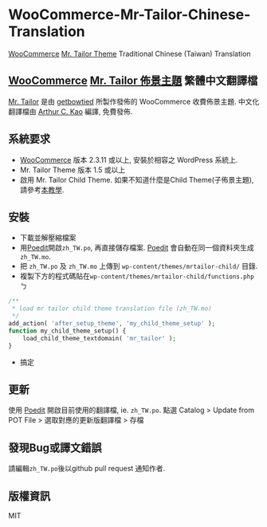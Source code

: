 # WooCommerce-Mr-Tailor-Chinese-Translation
[WooCommerce](http://www.woothemes.com/woocommerce/) [Mr. Tailor Theme](http://themeforest.net/item/mr-tailor-responsive-woocommerce-theme/7292110?ref=arthurkao) Traditional Chinese (Taiwan) Translation

## [WooCommerce](http://www.woothemes.com/woocommerce/) [Mr. Tailor 佈景主題](http://themeforest.net/item/mr-tailor-responsive-woocommerce-theme/7292110?ref=arthurkao) 繁體中文翻譯檔
[Mr. Tailor](http://themeforest.net/item/mr-tailor-responsive-woocommerce-theme/7292110?ref=arthurkao) 是由 [getbowtied](http://themeforest.net/user/getbowtied?ref=arthurkao) 所製作發佈的 WooCommerce 收費佈景主題.
中文化翻譯檔由 [Arthur C. Kao](http://github.com/arthurkao) 編譯, 免費發佈.

## 系統要求
* [WooCommerce](http://www.woothemes.com/woocommerce/) 版本 2.3.11 或以上, 安裝於相容之 WordPress 系統上.
* Mr. Tailor Theme 版本 1.5 或以上
* 啟用 Mr. Tailor Child Theme. 如果不知道什麼是Child Theme(子佈景主題), 請參考[本教學](http://codex.wordpress.org/Child_Themes).

## 安裝
* 下載並解壓縮檔案
* 用[Poedit](http://poedit.net)開啟`zh_TW.po`, 再直接儲存檔案. [Poedit](http://poedit.net) 會自動在同一個資料夾生成`zh_TW.mo`.
* 把 `zh_TW.po` 及 `zh_TW.mo` 上傳到 `wp-content/themes/mrtailor-child/` 目錄.
* 複製下方的程式碼貼在`wp-content/themes/mrtailor-child/functions.php`ㄅ
```php
/**
 * load mr tailor child theme translation file (zh_TW.mo)
 */
add_action( 'after_setup_theme', 'my_child_theme_setup' );
function my_child_theme_setup() {
    load_child_theme_textdomain( 'mr_tailor' );
}
```
* 搞定

## 更新
使用 [Poedit](http://poedit.net) 開啟目前使用的翻譯檔, ie. `zh_TW.po`.
點選 Catalog > Update from POT File > 選取對應的更新版翻譯檔 > 存檔

## 發現Bug或譯文錯誤
請編輯`zh_TW.po`後以github pull request 通知作者.

## 版權資訊

MIT